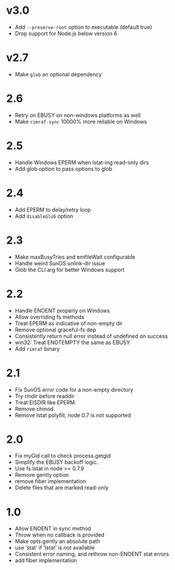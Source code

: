 v3.0
====

-   Add `--preserve-root` option to executable (default true)
-   Drop support for Node.js below version 6

v2.7
====

-   Make `glob` an optional dependency

2.6
===

-   Retry on EBUSY on non-windows platforms as well
-   Make `rimraf.sync` 10000% more reliable on Windows

2.5
===

-   Handle Windows EPERM when lstat-ing read-only dirs
-   Add glob option to pass options to glob

2.4
===

-   Add EPERM to delay/retry loop
-   Add `disableGlob` option

2.3
===

-   Make maxBusyTries and emfileWait configurable
-   Handle weird SunOS unlink-dir issue
-   Glob the CLI arg for better Windows support

2.2
===

-   Handle ENOENT properly on Windows
-   Allow overriding fs methods
-   Treat EPERM as indicative of non-empty dir
-   Remove optional graceful-fs dep
-   Consistently return null error instead of undefined on success
-   win32: Treat ENOTEMPTY the same as EBUSY
-   Add `rimraf` binary

2.1
===

-   Fix SunOS error code for a non-empty directory
-   Try rmdir before readdir
-   Treat EISDIR like EPERM
-   Remove chmod
-   Remove lstat polyfill, node 0.7 is not supported

2.0
===

-   Fix myGid call to check process.getgid
-   Simplify the EBUSY backoff logic.
-   Use fs.lstat in node &gt;= 0.7.9
-   Remove gently option
-   remove fiber implementation
-   Delete files that are marked read-only

1.0
===

-   Allow ENOENT in sync method
-   Throw when no callback is provided
-   Make opts.gently an absolute path
-   use ‘stat’ if ‘lstat’ is not available
-   Consistent error naming, and rethrow non-ENOENT stat errors
-   add fiber implementation
